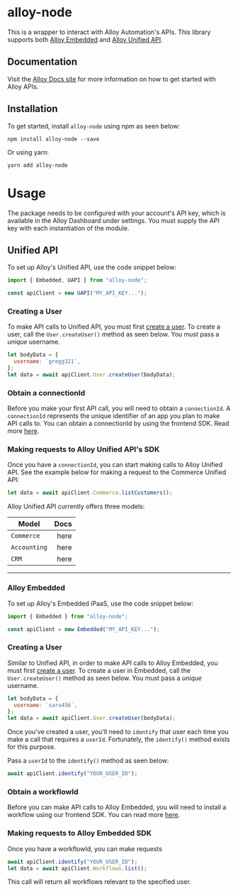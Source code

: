 # alloy-node

This is a wrapper to interact with Alloy Automation's APIs. This library supports both [Alloy Embedded](https://runalloy.com/embedded/) and [Alloy Unified API](https://runalloy.com/unified-api/).

## Documentation

Visit the [Alloy Docs site](https://docs.runalloy.com/docs) for more information on how to get started with Alloy APIs.

## Installation

To get started, install `alloy-node` using npm as seen below:

```
npm install alloy-node --save
```

Or using yarn:

```
yarn add alloy-node
```

# Usage

The package needs to be configured with your account's API key, which is available in the Alloy Dashboard under settings. You must supply the API key with each instantiation of the module.

## Unified API

To set up Alloy's Unified API, use the code snippet below:

```javascript
import { Embedded, UAPI } from "alloy-node";

const apiClient = new UAPI("MY_API_KEY...");
```

### Creating a User

To make API calls to Unified API, you must first [create a user](https://docs-uapi.runalloy.com/reference/create-user). To create a user, call the `User.createUser()` method as seen below. You must pass a _unique_ username.

```javascript
let bodyData = {
  username: `gregg321`,
};
let data = await apiClient.User.createUser(bodyData);
```

### Obtain a connectionId

Before you make your first API call, you will need to obtain a `connectionId`. A `connectionId` represents the unique identifier of an app you plan to make API calls to. You can obtain a connectionId by using the frontend SDK. Read more [here](https://docs-uapi.runalloy.com/docs/unified-api-quick-start).

### Making requests to Alloy Unified API's SDK

Once you have a `connectionId`, you can start making calls to Alloy Unified API. See the example below for making a request to the Commerce Unified API:

```javascript
let data = await apiClient.Commerce.listCustomers();
```

Alloy Unified API currently offers three models:

| Model        | Docs |
| ------------ | ---: |
| `Commerce`   | here |
| `Accounting` | here |
| `CRM`        | here |

<hr />

### Alloy Embedded

To set up Alloy's Embedded iPaaS, use the code snippet below:

```javascript
import { Embedded } from "alloy-node";

const apiClient = new Embedded("MY_API_KEY...");
```

### Creating a User

Similar to Unified API, in order to make API calls to Alloy Embedded, you must first [create a user](https://docs.runalloy.com/reference/create-a-user). To create a user in Embedded, call the `User.createUser()` method as seen below. You must pass a _unique_ username.

```javascript
let bodyData = {
  username: `sara456`,
};
let data = await apiClient.User.createUser(bodyData);
```

Once you've created a user, you'll need to `identify` that user each time you make a call that requires a `userId`. Fortunately, the `identify()` method exists for this purpose.

Pass a `userId` to the `identify()` method as seen below:

```javascript
await apiClient.identify("YOUR_USER_ID");
```

### Obtain a workflowId

Before you can make API calls to Alloy Embedded, you will need to install a workflow using our frontend SDK. You can read more [here](https://docs.runalloy.com/docs/embedded-quick-start#rendering-the-modal).

### Making requests to Alloy Embedded SDK

Once you have a workflowId, you can make requests

```javascript
await apiClient.identify("YOUR_USER_ID");
let data = await apiClient.Workflows.list();
```

This call will return all workflows relevant to the specified user.
